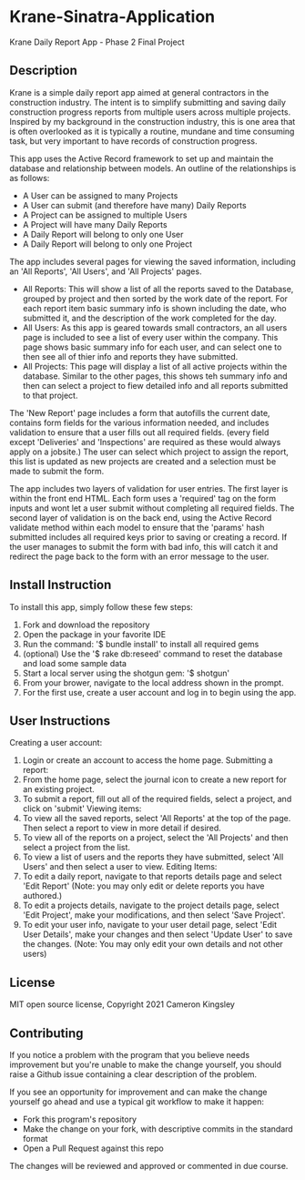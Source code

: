 # Krane-Sinatra-Application
 Krane Daily Report App - Phase 2 Final Project

## Description
 Krane is a simple daily report app aimed at general contractors in the construction industry. The intent is to simplify submitting and saving daily construction progress reports from multiple users across multiple projects. Inspired by my background in the construction industry, this is one area that is often overlooked as it is typically a routine, mundane and time consuming task, but very important to have records of construction progress.

 This app uses the Active Record framework to set up and maintain the database and relationship between models. An outline of the relationships is as follows:
- A User can be assigned to many Projects 
- A User can submit (and therefore have many) Daily Reports
- A Project can be assigned to multiple Users
- A Project will have many Daily Reports 
- A Daily Report will belong to only one User
- A Daily Report will belong to only one Project

The app includes several pages for viewing the saved information, including an 'All Reports', 'All Users', and 'All Projects' pages.
- All Reports: This will show a list of all the reports saved to the Database, grouped by project and then sorted by the work date of the report. For each report item basic summary info is shown including the date, who submitted it, and the description of the work completed for the day.
- All Users: As this app is geared towards small contractors, an all users page is included to see a list of every user within the company. This page shows basic summary info for each user, and can select one to then see all of thier info and reports they have submitted. 
- All Projects: This page will display a list of all active projects within the database. Similar to the other pages, this shows teh summary info and then can select a project to fiew detailed info and all reports submitted to that project.

The 'New Report' page includes a form that autofills the current date, contains form fields for the various information needed, and includes validation to ensure that a user fills out all required fields. (every field except 'Deliveries' and 'Inspections' are required as these would always apply on a jobsite.) The user can select which project to assign the report, this list is updated as new projects are created and a selection must be made to submit the form.

The app includes two layers of validation for user entries. The first layer is within the front end HTML. Each form uses a 'required' tag on the form inputs and wont let a user submit without completing all required fields. The second layer of validation is on the back end, using the Active Record validate method within each model to ensure that the 'params' hash submitted includes all required keys prior to saving or creating a record. If the user manages to submit the form with bad info, this will catch it and redirect the page back to the form with an error message to the user.

## Install Instruction
To install this app, simply follow these few steps:
1. Fork and download the repository
2. Open the package in your favorite IDE
3. Run the command: '$ bundle install' to install all required gems
4. (optional) Use the '$ rake db:reseed' command to reset the database and load some sample data 
5. Start a local server using the shotgun gem: '$ shotgun' 
6. From your brower, navigate to the local address shown in the prompt.
7. For the first use, create a user account and log in to begin using the app.

 ## User Instructions
Creating a user account:
1. Login or create an account to access the home page.
Submitting a report:
1. From the home page, select the journal icon to create a new report for an existing project.
2. To submit a report, fill out all of the required fields, select a project, and click on 'submit'
Viewing items:
1. To view all the saved reports, select 'All Reports' at the top of the page. Then select a report to view in more detail if desired.
2. To view all of the reports on a project, select the 'All Projects' and then select a project from the list.
3. To view a list of users and the reports they have submitted, select 'All Users' and then select a user to view.
Editing Items:
1. To edit a daily report, navigate to that reports details page and select 'Edit Report' (Note: you may only edit or delete reports you have authored.)
2. To edit a projects details, navigate to the project details page, select 'Edit Project', make your modifications, and then select 'Save Project'. 
3. To edit your user info, navigate to your user detail page, select 'Edit User Details', make your changes and then select 'Update User' to save the changes. (Note: You may only edit your own details and not other users) 

## License
MIT open source license, Copyright 2021 Cameron Kingsley

## Contributing
If you notice a problem with the program that you believe needs improvement
but you're unable to make the change yourself, you should raise a Github issue
containing a clear description of the problem.

If you see an opportunity for improvement and can make the change yourself go
ahead and use a typical git workflow to make it happen:

* Fork this program's repository
* Make the change on your fork, with descriptive commits in the standard format
* Open a Pull Request against this repo

The changes will be reviewed and approved or commented in due course.
